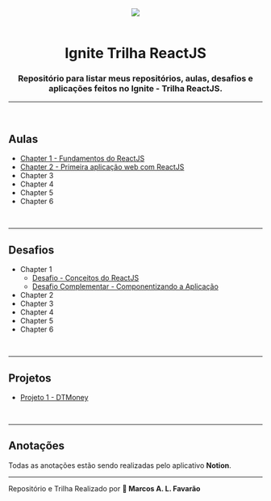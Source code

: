 <div align='center'>
  <img src='https://repository-images.githubusercontent.com/344824358/0ff8ac80-8026-11eb-8ed1-e8b77764fbcd'>
</div>

<br>

<h1 align='center'> Ignite Trilha ReactJS</h1>

<h3 align='center'> Repositório para listar meus repositórios, aulas, desafios e aplicações feitos no <strong>Ignite - Trilha ReactJS</strong>. </h3>

---

<br>

<h2>Aulas</h2>

- [Chapter 1 - Fundamentos do ReactJS](https://github.com/MarcosFavarao/chapter1-reactjs.git)
- [Chapter 2 - Primeira aplicação web com ReactJS](https://github.com/MarcosFavarao/dt-money.git)
- Chapter 3
- Chapter 4
- Chapter 5
- Chapter 6

<br>

---

<h2>Desafios</h2>

- Chapter 1
  - [Desafio - Conceitos do ReactJS](https://github.com/MarcosFavarao/desafio-conceitos-do-reactjs.git)
  - [Desafio Complementar - Componentizando a Aplicação](https://github.com/MarcosFavarao/desafio-componentizando-a-aplicacao.git)
- Chapter 2
- Chapter 3
- Chapter 4
- Chapter 5
- Chapter 6

<br>

---

<h2>Projetos</h2>
  
  - [Projeto 1 - DTMoney](https://github.com/MarcosFavarao/dt-money/security)

<br>

---

<h2>Anotações</h2>
Todas as anotações estão sendo realizadas pelo aplicativo <strong>Notion</strong>.

<br>

---

Repositório e Trilha Realizado por <strong>🚀 Marcos A. L. Favarão</strong> 

